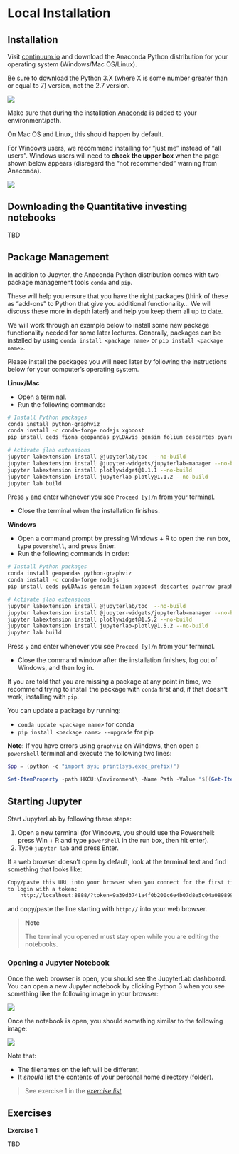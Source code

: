 # Local Installation

## Installation

Visit [continuum.io](https://www.anaconda.com/download) and download the
Anaconda Python distribution for your operating system (Windows/Mac OS/Linux).

Be sure to download the Python 3.X (where X is some number greater than or equal to 7) version, not
the 2.7 version.

<img src="https://datascience.quantecon.org/assets/_static/introduction_files/install_python.png" style="">


<br>

Make sure that during the installation [Anaconda](https://www.anaconda.com/distribution/)
is added to your environment/path.

On Mac OS and Linux, this should happen by default.

For Windows users, we recommend installing for “just me” instead of “all users”. Windows users will need to **check the upper box** when the page shown below appears (disregard the “not recommended” warning from Anaconda).

<img src="https://datascience.quantecon.org/assets/_static/introduction_files/install_python_path.png" style="">

## Downloading the Quantitative investing notebooks

TBD



## Package Management

In addition to Jupyter, the Anaconda Python distribution comes with two package management tools `conda` and `pip`.

These will help you ensure that you have the right packages (think of these as “add-ons” to Python
that give you additional functionality… We will discuss these more in depth later!) and help you
keep them all up to date.

We will work through an example below to install some new package functionality needed for some
later lectures. Generally, packages can be installed by using `conda install <package name>` or
`pip install <package name>`.

Please install the packages you will need later by following the instructions below for your
computer’s operating system.

**Linux/Mac**

- Open a terminal.  
- Run the following commands:  

```bash
# Install Python packages
conda install python-graphviz
conda install -c conda-forge nodejs xgboost
pip install qeds fiona geopandas pyLDAvis gensim folium descartes pyarrow --upgrade

# Activate jlab extensions
jupyter labextension install @jupyterlab/toc  --no-build
jupyter labextension install @jupyter-widgets/jupyterlab-manager --no-build
jupyter labextension install plotlywidget@1.1.1 --no-build
jupyter labextension install jupyterlab-plotly@1.1.2 --no-build
jupyter lab build
```


Press `y` and enter whenever you see `Proceed [y]/n` from your terminal.  
- Close the terminal when the installation finishes.  


**Windows**

- Open a command prompt by pressing Windows + R to open the `run` box, type `powershell`, and press
  Enter.  
- Run the following commands in order:  

```bash
# Install Python packages
conda install geopandas python-graphviz
conda install -c conda-forge nodejs
pip install qeds pyLDAvis gensim folium xgboost descartes pyarrow graphviz --upgrade

# Activate jlab extensions
jupyter labextension install @jupyterlab/toc  --no-build
jupyter labextension install @jupyter-widgets/jupyterlab-manager --no-build
jupyter labextension install plotlywidget@1.5.2 --no-build
jupyter labextension install jupyterlab-plotly@1.5.2 --no-build
jupyter lab build
```


Press `y` and enter whenever you see `Proceed [y]/n` from your terminal.  
- Close the command window after the installation finishes, log out of Windows, and then log in.  


If you are told that you are missing a package at any point in time, we recommend trying to install
the package with `conda` first and, if that doesn’t work, installing with `pip`.

You can update a package by running:

- `conda update <package name>` for conda  
- `pip install <package name> --upgrade` for pip  


**Note:** If you have errors using `graphviz` on Windows, then open a `powershell` terminal and execute the following two lines:

```powershell
$pp = (python -c "import sys; print(sys.exec_prefix)")

Set-ItemProperty -path HKCU:\Environment\ -Name Path -Value "$((Get-ItemProperty -path HKCU:\Environment\ -Name Path).Path);$($pp)\Library\bin\graphviz"
```


## Starting Jupyter

Start JupyterLab by following these steps:

1. Open a new terminal (for Windows, you should use the Powershell: press Win + R and type
  `powershell` in the run box, then hit enter).  
1. Type `jupyter lab` and press Enter.  


If a web browser doesn’t open by default, look at the terminal text and find something that looks
like:

```md
Copy/paste this URL into your browser when you connect for the first time,
to login with a token:
    http://localhost:8888/?token=9a39d3741a4f0b200c6e4b07d8e5c04a089899cddc72e7f8
```


and copy/paste the line starting with `http://` into your web browser.

>**Note**
>
>The terminal you opened must stay open while you are editing the notebooks.

### Opening a Jupyter Notebook

Once the web browser is open, you should see the JupyterLab dashboard. You can open a new Jupyter
notebook by clicking Python 3 when you see something like the following image in your browser:

<img src="https://datascience.quantecon.org/assets/_static/introduction_files/jupyter_lab.png" style="">


<br>

Once the notebook is open, you should something similar to the following image:

<img src="https://datascience.quantecon.org/assets/_static/introduction_files/jupyter_lab_notebook.png" style="">


<br>

Note that:

- The filenames on the left will be different.  
- It *should* list the contents of your personal home directory (folder).  



<a id='exercise-0'></a>
> See exercise 1 in the [*exercise list*](#exerciselist-0)

## Exercises


<a id='exerciselist-0'></a>
**Exercise 1**

TBD
